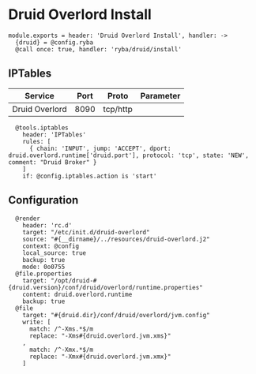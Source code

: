 
# Druid Overlord Install

    module.exports = header: 'Druid Overlord Install', handler: ->
      {druid} = @config.ryba
      @call once: true, handler: 'ryba/druid/install'

## IPTables

| Service           | Port | Proto    | Parameter                   |
|-------------------|------|----------|-----------------------------|
| Druid Overlord    | 8090 | tcp/http |                             |

      @tools.iptables
        header: 'IPTables'
        rules: [
          { chain: 'INPUT', jump: 'ACCEPT', dport: druid.overlord.runtime['druid.port'], protocol: 'tcp', state: 'NEW', comment: "Druid Broker" }
        ]
        if: @config.iptables.action is 'start'

## Configuration

      @render
        header: 'rc.d'
        target: "/etc/init.d/druid-overlord"
        source: "#{__dirname}/../resources/druid-overlord.j2"
        context: @config
        local_source: true
        backup: true
        mode: 0o0755
      @file.properties
        target: "/opt/druid-#{druid.version}/conf/druid/overlord/runtime.properties"
        content: druid.overlord.runtime
        backup: true
      @file
        target: "#{druid.dir}/conf/druid/overlord/jvm.config"
        write: [
          match: /^-Xms.*$/m
          replace: "-Xms#{druid.overlord.jvm.xms}"
        ,
          match: /^-Xmx.*$/m
          replace: "-Xmx#{druid.overlord.jvm.xmx}"
        ]
